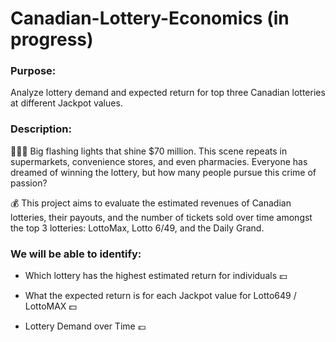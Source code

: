 # Canadian-Lottery-Economics (in progress)
### Purpose: 
Analyze lottery demand and expected return for top three Canadian lotteries at different Jackpot values.

### Description:

🚨🚨🚨 Big flashing lights that shine $70 million. This scene repeats in supermarkets, convenience stores, and even pharmacies. Everyone has dreamed of winning the lottery, but how many people pursue this crime of passion?

💰 This project aims to evaluate the estimated revenues of Canadian lotteries, their payouts, and the number of tickets sold over time amongst the top 3 lotteries: LottoMax, Lotto 6/49, and the Daily Grand.

### We will be able to identify:

- Which lottery has the highest estimated return for individuals 💴 

- What the expected return is for each Jackpot value for Lotto649 / LottoMAX 💵

- Lottery Demand over Time 💷 
